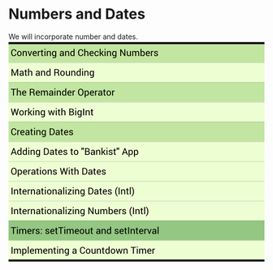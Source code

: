 # Numbers and Dates

We will incorporate number and dates.
![Screenshot](images/numbers-and-dates.png)
